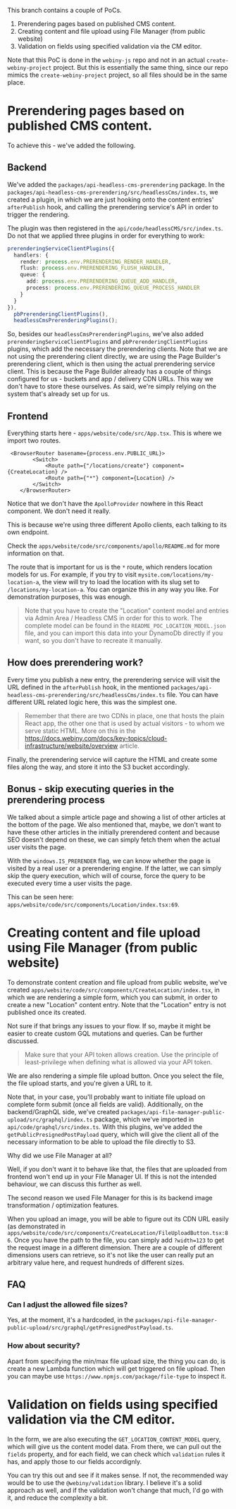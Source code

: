 This branch contains a couple of PoCs.

1. Prerendering pages based on published CMS content.
2. Creating content and file upload using File Manager (from public website)
3. Validation on fields using specified validation via the CM editor.

Note that this PoC is done in the `webiny-js` repo and not in an actual `create-webiny-project` project. But this is essentially the same thing, since our repo mimics the `create-webiny-project` project, so all files should be in the same place. 

# Prerendering pages based on published CMS content.

To achieve this - we've added the following.

## Backend

We've added the `packages/api-headless-cms-prerendering` package. In the `packages/api-headless-cms-prerendering/src/headlessCms/index.ts`, we created a plugin, in which we are just hooking onto the content entries' `afterPublish` hook, and calling the prerendering service's API in order to trigger the rendering.

The plugin was then registered in the `api/code/headlessCMS/src/index.ts`. Do not that we applied three plugins in order for everything to work:

```ts
prerenderingServiceClientPlugins({
  handlers: {
    render: process.env.PRERENDERING_RENDER_HANDLER,
    flush: process.env.PRERENDERING_FLUSH_HANDLER,
    queue: {
      add: process.env.PRERENDERING_QUEUE_ADD_HANDLER,
      process: process.env.PRERENDERING_QUEUE_PROCESS_HANDLER
    }
  }
}),
  pbPrerenderingClientPlugins(),
  headlessCmsPrerenderingPlugins();
```

So, besides our `headlessCmsPrerenderingPlugins`, we've also added `prerenderingServiceClientPlugins` and `pbPrerenderingClientPlugins` plugins, which add the necessary the prerendering clients. Note that we are not using the prerendering client directly, we are using the Page Builder's prerendering client, which is then using the actual prerendering service client. This is because the Page Builder already has a couple of things configured for us - buckets and app / delivery CDN URLs. This way we don't have to store these ourselves. As said, we're simply relying on the system that's already set up for us.

## Frontend

Everything starts here - `apps/website/code/src/App.tsx`. This is where we import two routes.

```
 <BrowserRouter basename={process.env.PUBLIC_URL}>
        <Switch>
            <Route path={"/locations/create"} component={CreateLocation} />
            <Route path={"*"} component={Location} />
        </Switch>
    </BrowserRouter>
```

Notice that we don't have the `ApolloProvider` nowhere in this React component. We don't need it really.

This is because we're using three different Apollo clients, each talking to its own endpoint.

Check the `apps/website/code/src/components/apollo/README.md` for more information on that.

The route that is important for us is the `*` route, which renders location models for us. For example, if you try to visit `mysite.com/locations/my-location-a`, the view will try to load the location with its slug set to `/locations/my-location-a`. You can organize this in any way you like. For demonstration purposes, this was enough.

> Note that you have to create the "Location" content model and entries via Admin Area / Headless CMS in order for this to work. The complete model can be found in the `README_POC_LOCATION_MODEL.json` file, and you can import this data into your DynamoDb directly if you want, so you don't have to recreate it manually.

## How does prerendering work?

Every time you publish a new entry, the prerendering service will visit the URL defined in the `afterPublish` hook, in the mentioned `packages/api-headless-cms-prerendering/src/headlessCms/index.ts` file. You can have different URL related logic here, this was the simplest one.

> Remember that there are two CDNs in place, one that hosts the plain React app, the other one that is used by actual visitors - to whom we serve static HTML. More on this in the https://docs.webiny.com/docs/key-topics/cloud-infrastructure/website/overview article.

Finally, the prerendering service will capture the HTML and create some files along the way, and store it into the S3 bucket accordingly.

## Bonus - skip executing queries in the prerendering process

We talked about a simple article page and showing a list of other articles at the bottom of the page. We also mentioned that, maybe, we don't want to have these other articles in the initially prerendered content and because SEO doesn't depend on these, we can simply fetch them when the actual user visits the page.

With the `windows.IS_PRERENDER` flag, we can know whether the page is visited by a real user or a prerendering engine. If the latter, we can simply skip the query execution, which will of course, force the query to be executed every time a user visits the page.

This can be seen here: `apps/website/code/src/components/Location/index.tsx:69`.

# Creating content and file upload using File Manager (from public website)

To demonstrate content creation and file upload from public website, we've created `apps/website/code/src/components/CreateLocation/index.tsx`, in which we are rendering a simple form, which you can submit, in order to create a new "Location" content entry. Note that the "Location" entry is not published once its created.

Not sure if that brings any issues to your flow. If so, maybe it might be easier to create custom GQL mutations and queries. Can be further discussed.

> Make sure that your API token allows creation. Use the principle of least-privilege when defining what is allowed via your API token. 

We are also rendering a simple file upload button. Once you select the file, the file upload starts, and you're given a URL to it.

Note that, in your case, you'll probably want to initiate file upload on complete form submit (once all fields are valid). Additionally, on the backend/GraphQL side, we've created `packages/api-file-manager-public-upload/src/graphql/index.ts` package, which we've imported in `api/code/graphql/src/index.ts`. With this plugins, we've added the `getPublicPresignedPostPayload` query, which will give the client all of the necessary information to be able to upload the file directly to S3.

Why did we use File Manager at all?

Well, if you don't want it to behave like that, the files that are uploaded from frontend won't end up in your File Manager UI. If this is not the intended behaviour, we can discuss this further as well.

The second reason we used File Manager for this is its backend image transformation / optimization features.

When you upload an image, you will be able to figure out its CDN URL easily (as demonstrated in `apps/website/code/src/components/CreateLocation/FileUploadButton.tsx:86`. Once you have the path to the file, you can simply add `?width=123` to get the request image in a different dimension. There are a couple of different dimensions users can retrieve, so it's not like the user can really put an arbitrary value here, and request hundreds of different sizes.  

## FAQ

### Can I adjust the allowed file sizes?

Yes, at the moment, it's a hardcoded, in the `packages/api-file-manager-public-upload/src/graphql/getPresignedPostPayload.ts`.

### How about security?

Apart from specifying the min/max file upload size, the thing you can do, is create a new Lambda function which will get triggered on file upload.
Then you can maybe use `https://www.npmjs.com/package/file-type` to inspect it.
 
# Validation on fields using specified validation via the CM editor.

In the form, we are also executing the `GET_LOCATION_CONTENT_MODEL` query, which will give us the content model data. From there, we can pull out the `fields` property, and for each field, we can check which `validation` rules it has, and apply those to our fields accordignly.

You can try this out and see if it makes sense. If not, the recommended way would be to use the `@webiny/validation` library. I believe it's a solid approach as well, and if the validation won't change that much, I'd go with it, and reduce the complexity a bit.

